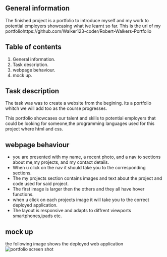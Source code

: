 ## General information
The finished project is a portfolio to introduce myself and my work to potential employers showcasing what ive learnt so far.
This is the url of my portfoliohttps://github.com/Walker123-coder/Robert-Walkers-Portfolio
## Table of contents
1. General information.
2. Task description.
3. webpage behaviour.
4. mock up.
## Task description
The task was was to create a website from the begining. its a portfolio whitch we will add too as the course progresses.

This portfolio showcases our talent and skills to potential employers that could be looking for someone,the programming languages used for this project where html and css.
## webpage behaviour
* you are presented with my name, a recent photo, and a nav to sections about me,my projects, and my contact details.
* When u click on the nav it should take you to the corresponding sections.
* The my projects section contains images and text about the project and code used for said project.
* The first image is larger then the others and they all have hover functions.
* when u click on each projects image it will take you to the correct deployed application.
* The layout is responsive and adapts to diffrent viewports smartphones,ipads etc.
## mock up 
the following image shows the deployed web application
![portfolio screen shot](https://user-images.githubusercontent.com/82131650/123019373-b4570100-d413-11eb-911a-259c296ce1db.png)
